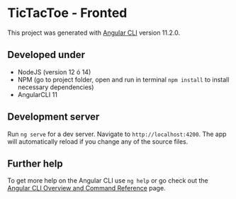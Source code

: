 # TicTacToe - Fronted

This project was generated with [Angular CLI](https://github.com/angular/angular-cli) version 11.2.0.

## Developed under

* NodeJS (version 12 ó 14)
* NPM (go to project folder, open and run in terminal `npm install` to install necessary dependencies)
* AngularCLI 11

## Development server

Run `ng serve` for a dev server. Navigate to `http://localhost:4200`. The app will automatically reload if you change any of the source files.

## Further help

To get more help on the Angular CLI use `ng help` or go check out the [Angular CLI Overview and Command Reference](https://angular.io/cli) page.
